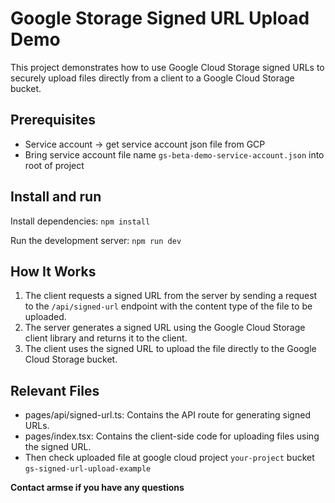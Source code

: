# Google Storage Signed URL Upload Demo

This project demonstrates how to use Google Cloud Storage signed URLs to securely upload files directly from a client to a Google Cloud Storage bucket.

## Prerequisites

- Service account -> get service account json file from GCP
- Bring service account file name `gs-beta-demo-service-account.json` into root of project

## Install and run

Install dependencies:
```npm install```

Run the development server:
```npm run dev```

## How It Works

1. The client requests a signed URL from the server by sending a request to the `/api/signed-url` endpoint with the content type of the file to be uploaded.
2. The server generates a signed URL using the Google Cloud Storage client library and returns it to the client.
3. The client uses the signed URL to upload the file directly to the Google Cloud Storage bucket.

## Relevant Files

- pages/api/signed-url.ts: Contains the API route for generating signed URLs.
- pages/index.tsx: Contains the client-side code for uploading files using the signed URL.
- Then check uploaded file at google cloud project `your-project` bucket `gs-signed-url-upload-example`

**Contact armse if you have any questions**
